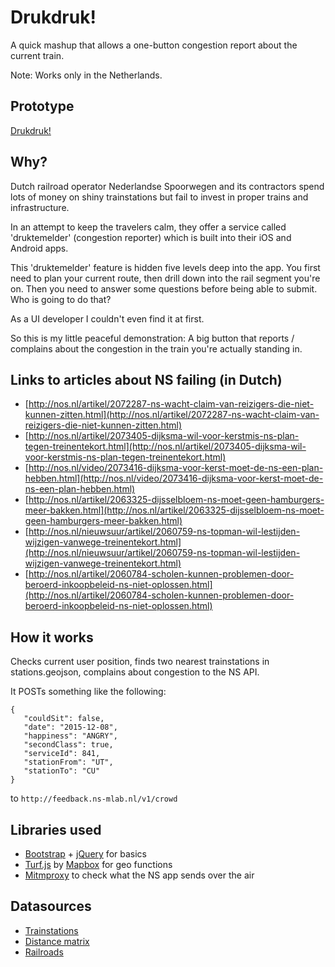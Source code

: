 Drukdruk!
=========

A quick mashup that allows a one-button congestion report about the current train.

Note: Works only in the Netherlands.


Prototype
---------

[Drukdruk!](http://druktemaker.herokuapp.com/)


Why?
----

Dutch railroad operator Nederlandse Spoorwegen and its contractors spend lots of money on shiny trainstations but fail to invest in proper trains and infrastructure.

In an attempt to keep the travelers calm, they offer a service called 'druktemelder' (congestion reporter) which is built into their iOS and Android apps.

This 'druktemelder' feature is hidden five levels deep into the app. You first need to plan your current route, then drill down into the rail segment you're on. Then you need to answer some questions before being able to submit. Who is going to do that? 

As a UI developer I couldn't even find it at first.

So this is my little peaceful demonstration: A big button that reports / complains about the congestion in the train you're actually standing in.


Links to articles about NS failing (in Dutch)
---------------------------------------------

 - [http://nos.nl/artikel/2072287-ns-wacht-claim-van-reizigers-die-niet-kunnen-zitten.html](http://nos.nl/artikel/2072287-ns-wacht-claim-van-reizigers-die-niet-kunnen-zitten.html)
 - [http://nos.nl/artikel/2073405-dijksma-wil-voor-kerstmis-ns-plan-tegen-treinentekort.html](http://nos.nl/artikel/2073405-dijksma-wil-voor-kerstmis-ns-plan-tegen-treinentekort.html)
 - [http://nos.nl/video/2073416-dijksma-voor-kerst-moet-de-ns-een-plan-hebben.html](http://nos.nl/video/2073416-dijksma-voor-kerst-moet-de-ns-een-plan-hebben.html)
 - [http://nos.nl/artikel/2063325-dijsselbloem-ns-moet-geen-hamburgers-meer-bakken.html](http://nos.nl/artikel/2063325-dijsselbloem-ns-moet-geen-hamburgers-meer-bakken.html)
 - [http://nos.nl/nieuwsuur/artikel/2060759-ns-topman-wil-lestijden-wijzigen-vanwege-treinentekort.html](http://nos.nl/nieuwsuur/artikel/2060759-ns-topman-wil-lestijden-wijzigen-vanwege-treinentekort.html)
 - [http://nos.nl/artikel/2060784-scholen-kunnen-problemen-door-beroerd-inkoopbeleid-ns-niet-oplossen.html](http://nos.nl/artikel/2060784-scholen-kunnen-problemen-door-beroerd-inkoopbeleid-ns-niet-oplossen.html)


How it works
------------ 

Checks current user position, finds two nearest trainstations in stations.geojson, complains about congestion to the NS API.

It POSTs something like the following:

```
{
   "couldSit": false,
   "date": "2015-12-08",
   "happiness": "ANGRY",
   "secondClass": true,
   "serviceId": 841,
   "stationFrom": "UT",
   "stationTo": "CU"
}
```

to `http://feedback.ns-mlab.nl/v1/crowd`


Libraries used
--------------

- [Bootstrap](http://getbootstrap.com/) + [jQuery](https://jquery.com/) for basics
- [Turf.js](http://turfjs.org/) by [Mapbox](http://www.mapbox.com/) for geo functions
- [Mitmproxy](http://mitmproxy.org/) to check what the NS app sends over the air


Datasources
-----------

- [Trainstations](http://www.rijkswaterstaat.nl/apps/geoservices/geodata/dmc/nwb-spoorwegen/geogegevens/shapefile/01-12-2015/Treinstations/)
- [Distance matrix](http://www.rijdendetreinen.nl/over/open-data)
- [Railroads](https://www.pdok.nl/nl/producten/pdok-downloads/basis-registratie-topografie/topnl/topnl-actueel/top10nl)


